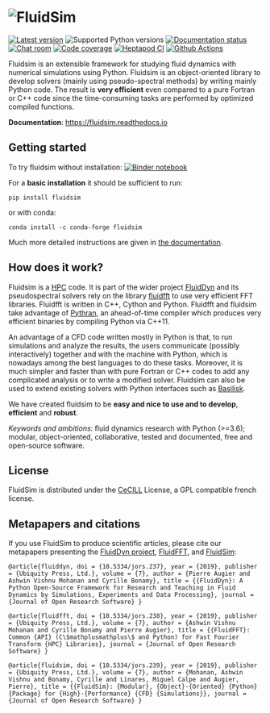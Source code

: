 # ![FluidSim](https://foss.heptapod.net/fluiddyn/fluidsim/raw/branch/default/doc/logo.svg)

[![Latest version](https://badge.fury.io/py/fluidsim.svg)](https://pypi.python.org/pypi/fluidsim/)
![Supported Python versions](https://img.shields.io/pypi/pyversions/fluidsim.svg)
[![Documentation status](https://readthedocs.org/projects/fluidsim/badge/?version=latest)](http://fluidsim.readthedocs.org)
[![Chat room](https://img.shields.io/matrix/fluiddyn-users:matrix.org.svg)](https://matrix.to/#/#fluiddyn-users:matrix.org)
[![Code coverage](https://codecov.io/gh/fluiddyn/fluidsim/branch/branch%2Fdefault/graph/badge.svg)](https://codecov.io/gh/fluiddyn/fluidsim)
[![Heptapod CI](https://foss.heptapod.net/fluiddyn/fluidsim/badges/branch/default/pipeline.svg)](https://foss.heptapod.net/fluiddyn/fluidsim/-/pipelines)
[![Github Actions](https://github.com/fluiddyn/fluidsim/actions/workflows/ci.yml/badge.svg?branch=branch/default)](https://github.com/fluiddyn/fluidsim/actions)

Fluidsim is an extensible framework for studying fluid dynamics with
numerical simulations using Python. Fluidsim is an object-oriented
library to develop solvers (mainly using pseudo-spectral methods) by
writing mainly Python code. The result is **very efficient** even
compared to a pure Fortran or C++ code since the time-consuming tasks
are performed by optimized compiled functions.

**Documentation**: <https://fluidsim.readthedocs.io>

## Getting started

To try fluidsim without installation:
[![Binder notebook](https://mybinder.org/badge_logo.svg)](https://mybinder.org/v2/gh/fluiddyn/fluidsim/branch%2Fdefault?urlpath=lab/tree/doc/ipynb)

For a **basic installation** it should be sufficient to run:

    pip install fluidsim

or with conda:

    conda install -c conda-forge fluidsim

Much more detailed instructions are given in [the
documentation](https://fluidsim.readthedocs.io/en/latest/install.html).

## How does it work?

Fluidsim is a
[HPC](https://en.wikipedia.org/wiki/High-performance_computing) code. It
is part of the wider project
[FluidDyn](https://pypi.python.org/pypi/fluiddyn/) and its
pseudospectral solvers rely on the library
[fluidfft](http://fluidfft.readthedocs.io) to use very efficient FFT
libraries. Fluidfft is written in C++, Cython and Python. Fluidfft and
fluidsim take advantage of
[Pythran](https://github.com/serge-sans-paille/pythran), an
ahead-of-time compiler which produces very efficient binaries by
compiling Python via C++11.

An advantage of a CFD code written mostly in Python is that, to run
simulations and analyze the results, the users communicate (possibly
interactively) together and with the machine with Python, which is
nowadays among the best languages to do these tasks. Moreover, it is
much simpler and faster than with pure Fortran or C++ codes to add any
complicated analysis or to write a modified solver. Fluidsim can also be
used to extend existing solvers with Python interfaces such as
[Basilisk](http://basilisk.fr).

We have created fluidsim to be **easy and nice to use and to develop**,
**efficient** and **robust**.

*Keywords and ambitions*: fluid dynamics research with Python (>=3.6);
modular, object-oriented, collaborative, tested and documented, free and
open-source software.

## License

FluidSim is distributed under the
[CeCILL](http://www.cecill.info/index.en.html) License, a GPL compatible
french license.

## Metapapers and citations

If you use FluidSim to produce scientific articles, please cite our
metapapers presenting the [FluidDyn
project](https://openresearchsoftware.metajnl.com/articles/10.5334/jors.237/),
[FluidFFT](https://openresearchsoftware.metajnl.com/articles/10.5334/jors.238/),
and
[FluidSim](https://openresearchsoftware.metajnl.com/articles/10.5334/jors.239/):

    @article{fluiddyn, doi = {10.5334/jors.237}, year = {2019}, publisher
    = {Ubiquity Press, Ltd.}, volume = {7}, author = {Pierre Augier and
    Ashwin Vishnu Mohanan and Cyrille Bonamy}, title = {{FluidDyn}: A
    Python Open-Source Framework for Research and Teaching in Fluid
    Dynamics by Simulations, Experiments and Data Processing}, journal =
    {Journal of Open Research Software} }

    @article{fluidfft, doi = {10.5334/jors.238}, year = {2019}, publisher
    = {Ubiquity Press, Ltd.}, volume = {7}, author = {Ashwin Vishnu
    Mohanan and Cyrille Bonamy and Pierre Augier}, title = {{FluidFFT}:
    Common {API} (C\$mathplusmathplus\$ and Python) for Fast Fourier
    Transform {HPC} Libraries}, journal = {Journal of Open Research
    Software} }

    @article{fluidsim, doi = {10.5334/jors.239}, year = {2019}, publisher
    = {Ubiquity Press, Ltd.}, volume = {7}, author = {Mohanan, Ashwin
    Vishnu and Bonamy, Cyrille and Linares, Miguel Calpe and Augier,
    Pierre}, title = {{FluidSim}: {Modular}, {Object}-{Oriented} {Python}
    {Package} for {High}-{Performance} {CFD} {Simulations}}, journal =
    {Journal of Open Research Software} }
